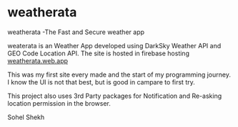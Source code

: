 # weatherata
weatherata -The Fast and Secure weather app

weaterata is an Weather App developed using DarkSky Weather API and GEO Code Location API.
The site is hosted in firebase hosting [weatherata.web.app](weatherata.web.app)

This was my first site every made and the start of my programming journey.
I know the UI is not that best, but is good in campare to first try.

This project also uses 3rd Party packages for Notification and Re-asking location permission in the browser.

Sohel Shekh
